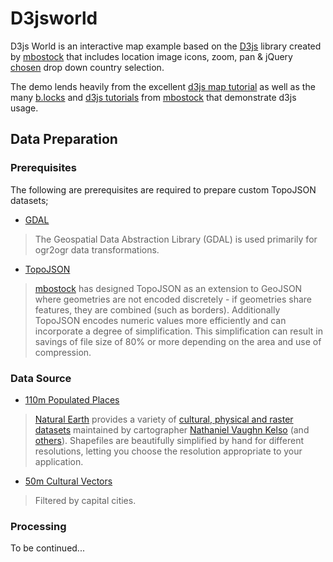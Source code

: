 D3jsworld
=========
D3js World is an interactive map example based on the [D3js](http://d3js.org/) library created by [mbostock](https://github.com/mbostock) that includes location image icons, zoom, pan & jQuery [chosen](http://harvesthq.github.io/chosen/) drop down country selection.

The demo lends heavily from the excellent [d3js map tutorial](http://bost.ocks.org/mike/map/) as well as the many [b.locks](http://bl.ocks.org/mbostock) and [d3js tutorials](https://github.com/mbostock/d3/wiki/Tutorials) from [mbostock](https://github.com/mbostock) that demonstrate d3js usage.

## Data Preparation
### Prerequisites
The following are prerequisites are required to prepare custom TopoJSON datasets;
- [GDAL](http://www.gdal.org/)
> The Geospatial Data Abstraction Library (GDAL) is used primarily for ogr2ogr data transformations.

- [TopoJSON](https://github.com/mbostock/topojson)
> [mbostock](https://github.com/mbostock) has designed TopoJSON as an extension to GeoJSON where geometries are not encoded discretely - if geometries share features, they are combined (such as borders). Additionally TopoJSON encodes numeric values more efficiently and can incorporate a degree of simplification. This simplification can result in savings of file size of 80% or more depending on the area and use of compression.

### Data Source
- [110m Populated Places](http://www.naturalearthdata.com/downloads/50m-cultural-vectors/)
> [Natural Earth](http://www.naturalearthdata.com/) provides a variety of [cultural, physical and raster datasets](http://www.naturalearthdata.com/downloads/) maintained by cartographer [Nathaniel Vaughn Kelso](http://kelsocartography.com/) (and [others](www.naturalearthdata.com/about/contributors/)). Shapefiles are beautifully simplified by hand for different resolutions, letting you choose the resolution appropriate to your application.

- [50m Cultural Vectors](http://www.naturalearthdata.com/downloads/50m-cultural-vectors/)
> Filtered by capital cities.

### Processing
To be continued...
